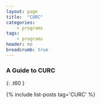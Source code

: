 ```yaml
---
layout: page
title:  "CURC"
categories:
    - programs
tags:
    - programs
header: no
breadcrumb: true
---
```



### A Guide to CURC
{: .t60 }

{% include list-posts tag='CURC' %}
